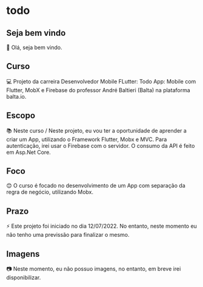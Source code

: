 # todo

## Seja bem vindo

👋 Olá, seja bem vindo.

## Curso

💻 Projeto da carreira Desenvolvedor Mobile FLutter: Todo App: Mobile com Flutter, MobX e Firebase do professor André Baltieri (Balta) na plataforma balta.io.

## Escopo

📚 Neste curso / Neste projeto, eu vou ter a oportunidade de aprender a criar um App, utilizando o Framework Flutter, Mobx e MVC. Para autenticação, irei usar o Firebase com o servidor. O consumo da API é feito em Asp.Net Core.

## Foco

😊 O curso é focado no desenvolvimento de um App com separação da regra de negócio, utilizando Mobx.

## Prazo

⚡ Este projeto foi iniciado no dia 12/07/2022. No entanto, neste momento eu não tenho uma previssão para finalizar o mesmo.

## Imagens

:camera: Neste momento, eu não possuo imagens, no entanto, em breve irei disponibilizar.
